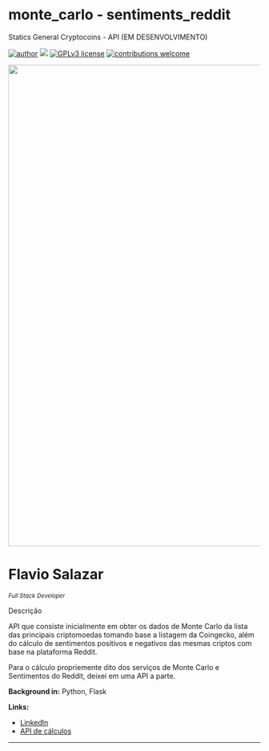 # monte_carlo - sentiments_reddit
Statics General Cryptocoins - API (EM DESENVOLVIMENTO)

[![author](https://img.shields.io/badge/author-FlavioSalazar-red.svg)](https://www.linkedin.com/in/flavio-r-salazar) [![](https://img.shields.io/badge/python-blue.svg)](https://www.python.org/downloads/release/python-370/) [![GPLv3 license](https://img.shields.io/badge/License-GPLv3-blue.svg)](http://perso.crans.org/besson/LICENSE.html) [![contributions welcome](https://img.shields.io/badge/contributions-welcome-brightgreen.svg?style=flat)](https://github.com/salazarf92/crypto-master-api/issues)

<p align="center">
  <img src="crypto1.jpg" width="960px" heigth="240px" >
</p>

# Flavio Salazar
<sub>*Full Stack Developer*</sub>

Descrição

  API que consiste inicialmente em obter os dados de Monte Carlo da lista das principais criptomoedas tomando base a listagem da Coingecko, além do cálculo de sentimentos positivos e negativos das mesmas criptos com base na plataforma Reddit.
  
  Para o cálculo propriemente dito dos serviços de Monte Carlo e Sentimentos do Reddit, deixei em uma API a parte.  

**Background in:** Python, Flask

**Links:**
* [LinkedIn](https://www.linkedin.com/in/flavio-r-salazar)
* [API de cálculos](https://github.com/SalazarF92/crypto-statistics-api)



---




